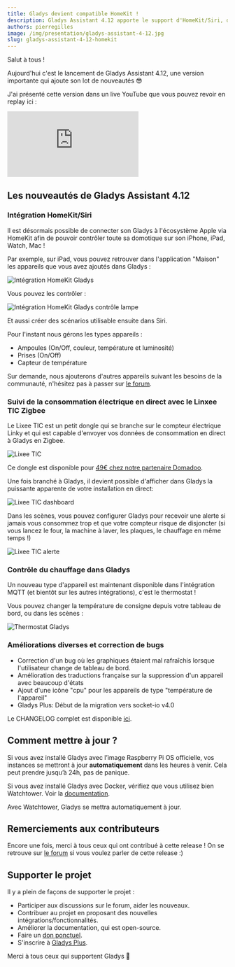 ```yaml
---
title: Gladys devient compatible HomeKit !
description: Gladys Assistant 4.12 apporte le support d'HomeKit/Siri, du Lixee TIC, et la gestion du chauffage.
authors: pierregilles
image: /img/presentation/gladys-assistant-4-12.jpg
slug: gladys-assistant-4-12-homekit
---
```


Salut à tous !

Aujourd'hui c'est le lancement de Gladys Assistant 4.12, une version importante qui ajoute son lot de nouveautés 😎

J'ai présenté cette version dans un live YouTube que vous pouvez revoir en replay ici :

<div class="youtubeVideoContainerInBlog">
    <iframe src="https://www.youtube.com/embed/MT8iGphtm0M" title="YouTube video player" frameborder="0" allow="accelerometer; autoplay; clipboard-write; encrypted-media; gyroscope; picture-in-picture" allowfullscreen></iframe>
</div>

<!--truncate-->

## Les nouveautés de Gladys Assistant 4.12

### Intégration HomeKit/Siri

Il est désormais possible de connecter son Gladys à l'écosystème Apple via HomeKit afin de pouvoir contrôler toute sa domotique sur son iPhone, iPad, Watch, Mac !

Par exemple, sur iPad, vous pouvez retrouver dans l'application "Maison" les appareils que vous avez ajoutés dans Gladys :

![Intégration HomeKit Gladys](../../../static/img/articles/fr/gladys-4-12/homekit-demo.jpg)

Vous pouvez les contrôler :

![Intégration HomeKit Gladys contrôle lampe](../../../static/img/articles/fr/gladys-4-12/homekit-demo-control.jpg)

Et aussi créer des scénarios utilisable ensuite dans Siri.

Pour l'instant nous gérons les types appareils :

- Ampoules (On/Off, couleur, température et luminosité)
- Prises (On/Off)
- Capteur de température

Sur demande, nous ajouterons d'autres appareils suivant les besoins de la communauté, n'hésitez pas à passer sur [le forum](https://community.gladysassistant.com/).

### Suivi de la consommation électrique en direct avec le Linxee TIC Zigbee

Le Lixee TIC est un petit dongle qui se branche sur le compteur électrique Linky et qui est capable d'envoyer vos données de consommation en direct à Gladys en Zigbee.

![Lixee TIC](../../../static/img/articles/fr/gladys-4-12/lixee-tic.jpg)

Ce dongle est disponible pour [49€ chez notre partenaire Domadoo](https://www.domadoo.fr/fr/box-domotique/5914-lixee-module-tic-vers-zigbee-30-pour-compteur-linky-3770014375148.html?domid=17).

Une fois branché à Gladys, il devient possible d'afficher dans Gladys la puissante apparente de votre installation en direct:

![Lixee TIC dashboard](../../../static/img/articles/fr/gladys-4-12/lixee-tic-dashboard.png)

Dans les scènes, vous pouvez configurer Gladys pour recevoir une alerte si jamais vous consommez trop et que votre compteur risque de disjoncter (si vous lancez le four, la machine à laver, les plaques, le chauffage en même temps !)

![Lixee TIC alerte](../../../static/img/articles/fr/gladys-4-12/lixee-tic-alert.png)

### Contrôle du chauffage dans Gladys

Un nouveau type d'appareil est maintenant disponible dans l'intégration MQTT (et bientôt sur les autres intégrations), c'est le thermostat !

Vous pouvez changer la température de consigne depuis votre tableau de bord, ou dans les scènes :

![Thermostat Gladys](../../../static/img/articles/fr/gladys-4-12/thermostat.gif)

### Améliorations diverses et correction de bugs

- Correction d'un bug où les graphiques étaient mal rafraîchis lorsque l'utilisateur change de tableau de bord.
- Amélioration des traductions française sur la suppression d'un appareil avec beaucoup d'états
- Ajout d'une icône "cpu" pour les appareils de type "température de l'appareil"
- Gladys Plus: Début de la migration vers socket-io v4.0

Le CHANGELOG complet est disponible [ici](https://github.com/GladysAssistant/Gladys/releases/tag/v4.12.0).

## Comment mettre à jour ?

Si vous avez installé Gladys avec l’image Raspberry Pi OS officielle, vos instances se mettront à jour **automatiquement** dans les heures à venir. Cela peut prendre jusqu’à 24h, pas de panique.

Si vous avez installé Gladys avec Docker, vérifiez que vous utilisez bien Watchtower. Voir la [documentation](/fr/docs/installation/docker#mise-à-jour-automatique-avec-watchtower).

Avec Watchtower, Gladys se mettra automatiquement à jour.

## Remerciements aux contributeurs

Encore une fois, merci à tous ceux qui ont contribué à cette release ! On se retrouve sur [le forum](https://community.gladysassistant.com/) si vous voulez parler de cette release :)

## Supporter le projet

Il y a plein de façons de supporter le projet :

- Participer aux discussions sur le forum, aider les nouveaux.
- Contribuer au projet en proposant des nouvelles intégrations/fonctionnalités.
- Améliorer la documentation, qui est open-source.
- Faire un [don ponctuel](https://www.buymeacoffee.com/gladysassistant).
- S'inscrire à [Gladys Plus](/fr/plus).

Merci à tous ceux qui supportent Gladys 🙏
